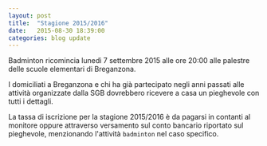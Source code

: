 ```yaml
---
layout: post
title:  "Stagione 2015/2016"
date:   2015-08-30 18:39:00
categories: blog update
---
```

Badminton ricomincia lunedì 7 settembre 2015 alle ore 20:00 alle palestre delle scuole elementari di Breganzona.

I domiciliati a Breganzona e chi ha già partecipato negli anni passati alle attività organizzate dalla SGB dovrebbero ricevere a casa un pieghevole con tutti i dettagli.

La tassa di iscrizione per la stagione 2015/2016 è da pagarsi in contanti al monitore oppure attraverso versamento sul conto bancario riportato sul pieghevole, menzionando l'attività `badminton` nel caso specifico.